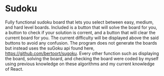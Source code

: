 # Sudoku
Fully functional sudoku board that lets you select between easy, medium, and hard level boards. Included is a button that will solve the board for you, a button to check if your solution is corrent, and a button that will clear the current board for you. The current difficulty will be displayed above the said buttons to avoid any confusion. The program does not generate the boards but instead uses the suGoku api found here, https://github.com/bertoort/sugoku. Every other function such as displaying the board, solving the board, and checking the board were coded by myself using previous knowledge on these algorithms and my current knowledge of React.
